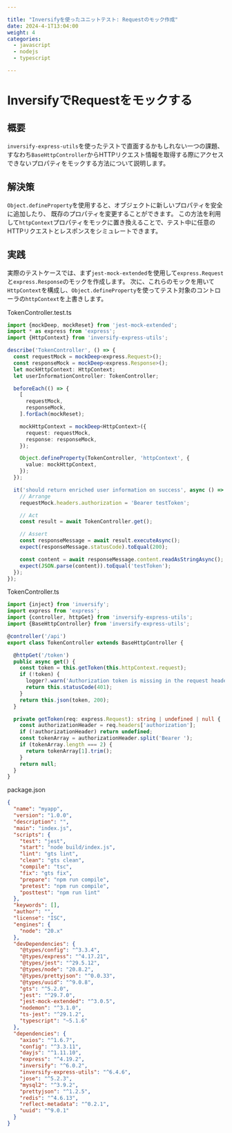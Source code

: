 ```yaml
---

title: "Inversifyを使ったユニットテスト: Requestのモック作成"
date: 2024-4-1T13:04:00
weight: 4
categories:
  - javascript
  - nodejs
  - typescript

---
```


# InversifyでRequestをモックする

## 概要

`inversify-express-utils`を使ったテストで直面するかもしれない一つの課題、すなわち`BaseHttpController`からHTTPリクエスト情報を取得する際にアクセスできないプロパティをモックする方法について説明します。

## 解決策

`Object.defineProperty`を使用すると、オブジェクトに新しいプロパティを安全に追加したり、
既存のプロパティを変更することができます。
この方法を利用して`httpContext`プロパティをモックに置き換えることで、テスト中に任意のHTTPリクエストとレスポンスをシミュレートできます。

## 実践

実際のテストケースでは、まず`jest-mock-extended`を使用して`express.Request`と`express.Response`のモックを作成します。
次に、これらのモックを用いて`HttpContext`を構成し、`Object.defineProperty`を使ってテスト対象のコントローラの`httpContext`を上書きします。

<detail>
<summary>TokenController.test.ts</summary>

```typescript
import {mockDeep, mockReset} from 'jest-mock-extended';
import * as express from 'express';
import {HttpContext} from 'inversify-express-utils';

describe('TokenController', () => {
  const requestMock = mockDeep<express.Request>();
  const responseMock = mockDeep<express.Response>();
  let mockHttpContext: HttpContext;
  let userInformationController: TokenController;

  beforeEach(() => {
    [
      requestMock,
      responseMock,
    ].forEach(mockReset);

    mockHttpContext = mockDeep<HttpContext>({
      request: requestMock,
      response: responseMock,
    });

    Object.defineProperty(TokenController, 'httpContext', {
      value: mockHttpContext,
    });
  });

  it('should return enriched user information on success', async () => {
    // Arrange
    requestMock.headers.authorization = 'Bearer testToken';

    // Act
    const result = await TokenController.get();

    // Assert
    const responseMessage = await result.executeAsync();
    expect(responseMessage.statusCode).toEqual(200);

    const content = await responseMessage.content.readAsStringAsync();
    expect(JSON.parse(content)).toEqual('testToken');
  });
});

```

</detail>


<detail>
<summary>TokenController.ts</summary>

```typescript
import {inject} from 'inversify';
import express from 'express';
import {controller, httpGet} from 'inversify-express-utils';
import {BaseHttpController} from 'inversify-express-utils';

@controller('/api')
export class TokenController extends BaseHttpController {

  @httpGet('/token')
  public async get() {
    const token = this.getToken(this.httpContext.request);
    if (!token) {
      logger?.warn('Authorization token is missing in the request header.');
      return this.statusCode(401);
    }  
    return this.json(token, 200);
  }

  private getToken(req: express.Request): string | undefined | null {
    const authorizationHeader = req.headers['authorization'];
    if (!authorizationHeader) return undefined;
    const tokenArray = authorizationHeader.split('Bearer ');
    if (tokenArray.length === 2) {
      return tokenArray[1].trim();
    }
    return null;
  }
}

```

</detail>


<detail>
<summary>package.json</summary>

```json
{
  "name": "myapp",
  "version": "1.0.0",
  "description": "",
  "main": "index.js",
  "scripts": {
    "test": "jest",
    "start": "node build/index.js",
    "lint": "gts lint",
    "clean": "gts clean",
    "compile": "tsc",
    "fix": "gts fix",
    "prepare": "npm run compile",
    "pretest": "npm run compile",
    "posttest": "npm run lint"
  },
  "keywords": [],
  "author": "",
  "license": "ISC",
  "engines": {
    "node": "20.x"
  },
  "devDependencies": {
    "@types/config": "^3.3.4",
    "@types/express": "^4.17.21",
    "@types/jest": "^29.5.12",
    "@types/node": "20.8.2",
    "@types/prettyjson": "^0.0.33",
    "@types/uuid": "^9.0.8",
    "gts": "^5.2.0",
    "jest": "^29.7.0",
    "jest-mock-extended": "^3.0.5",
    "nodemon": "^3.1.0",
    "ts-jest": "^29.1.2",
    "typescript": "~5.1.6"
  },
  "dependencies": {
    "axios": "^1.6.7",
    "config": "^3.3.11",
    "dayjs": "^1.11.10",
    "express": "^4.19.2",
    "inversify": "^6.0.2",
    "inversify-express-utils": "^6.4.6",
    "jose": "^5.2.3",
    "mysql2": "^3.9.2",
    "prettyjson": "^1.2.5",
    "redis": "^4.6.13",
    "reflect-metadata": "^0.2.1",
    "uuid": "^9.0.1"
  }
}


```
</detail>